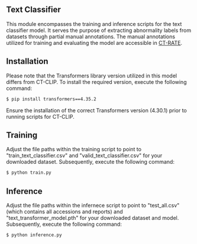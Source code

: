 ## Text Classifier

This module encompasses the training and inference scripts for the text classifier model. It serves the purpose of extracting abnormality labels from datasets through partial manual annotations. The manual annotations utilized for training and evaluating the model are accessible in [CT-RATE](https://huggingface.co/datasets/ibrahimhamamci/CT-RATE).

## Installation

Please note that the Transformers library version utilized in this model differs from CT-CLIP. To install the required version, execute the following command:

```bash
$ pip install transformers==4.35.2 
```

Ensure the installation of the correct Transformers version (4.30.1) prior to running scripts for CT-CLIP.

## Training

Adjust the file paths within the training script to point to "train_text_classifier.csv" and "valid_text_classifier.csv" for your downloaded dataset. Subsequently, execute the following command:

```bash
$ python train.py
```

## Inference

Adjust the file paths within the infernece script to point to "test_all.csv" (which contains all accessions and reports) and "text_transformer_model.pth" for your downloaded dataset and model. Subsequently, execute the following command:

```bash
$ python inference.py
```

